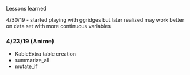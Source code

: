 Lessons learned

4/30/19 - started playing with ggridges but later realized may work better on data set with more continuous variables

### 4/23/19 (Anime)

   + KableExtra table creation
   + summarize_all
   + mutate_if


